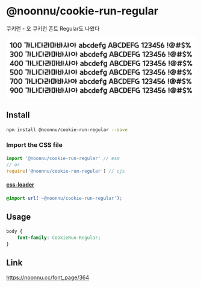 # @noonnu/cookie-run-regular

쿠키런 - 오 쿠키런 폰트 Regular도 나왔다

![example](./example.png)

## Install

```bash
npm install @noonnu/cookie-run-regular --save
```

### Import the CSS file

```js
import '@noonnu/cookie-run-regular' // esm
// or
require('@noonnu/cookie-run-regular') // cjs
```

#### [css-loader](https://github.com/webpack-contrib/css-loader)

```css
@import url('~@noonnu/cookie-run-regular');
```

## Usage

```css
body {
    font-family: CookieRun-Regular;
}
```

## Link

https://noonnu.cc/font_page/364
